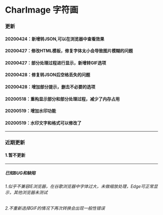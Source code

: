 # CharImage 字符画
###	更新	
####	20200424：新增转JSON,可以在浏览器中查看效果
####	20200427：修改HTML模板，修复字体太小会导致图片模糊的问题
####	20200427：部分处理过程进行显示，新增转GIF选项
####	20200428：修复转JSON后空格丢失的问题
####	20200428：增加部分提示，删去不必要的选项
####	20200518：重构显示部分和部分处理过程，减少了内存占用
####	20200519：增加水印功能
####	20200519：水印文字和格式可以修改了
***
###	近期更新
####	1.暂不更新

***
#####	已知BUG和缺陷
######	1.似乎不兼容IE浏览器，在谷歌浏览器中字体过大，未做缩放处理，Edge可正常显示，其他浏览器未测试
######	2.不重新选择GIF的情况下再次转换会出现一般性错误